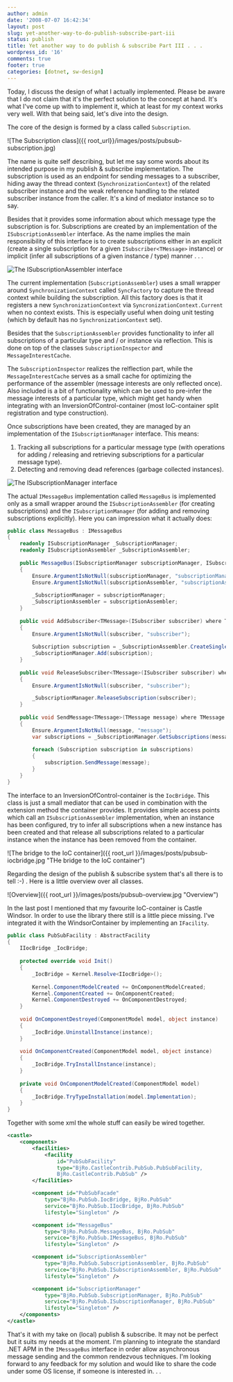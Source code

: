 ```yaml
---
author: admin
date: '2008-07-07 16:42:34'
layout: post
slug: yet-another-way-to-do-publish-subscribe-part-iii
status: publish
title: Yet another way to do publish & subscribe Part III . . .
wordpress_id: '16'
comments: true
footer: true
categories: [dotnet, sw-design]
---
```


Today, I discuss the design of what I actually implemented. Please be
aware that I do not claim that it's the perfect solution to the concept
at hand. It's what I've come up with to implement it, which at least for
my context works very well. With that being said, let's dive into the
design.

The core of the design is formed by a class called `Subscription`.

![The Subscription class]({{ root_url}}/images/posts/pubsub-subscription.jpg)

The name is quite self describing, but let me say some words about its
intended purpose in my publish & subscribe implementation. The
subscription is used as an endpoint for sending messages to a
subscriber, hiding away the thread context (`SynchronizationContext`)
of the related subscriber instance and the weak reference handling to
the related subscriber instance from the caller. It's a kind of mediator
instance so to say. 

Besides that it provides some information about which message type the subscription is for.
Subscriptions are created by an implementation of the `ISubscriptionAssembler` interface. As the
name implies the main responsibility of this interface is to create
subscriptions either in an explicit (create a single subscription for a given `ISubscriber<TMessage>` instance) 
or implicit (infer all subscriptions of a given instance / type) manner . . .

![The ISubscriptionAssembler interface]({{root_url}}/images/posts/pubsub-isubscriptionassembler.jpg "ISubscriptionAssembler")

The current implementation (`SubscriptionAssembler`) uses a small wrapper around `SynchronizationContext` called `SyncFactory` to
capture the thread context while building the subscription. All this factory does is that it registers a new `SynchronizationContext` via
`SyncronizationContext.Current` when no context exists. This is especially useful when doing unit testing (which by default has no
`SynchronizationContext` set). 

Besides that the `SubscriptionAssembler` provides functionality to infer all
subscriptions of a particular type and / or instance via reflection. This is done on top of the classes `SubscriptionInspector` and
`MessageInterestCache`. 

The `SubscriptionInspector` realizes the relflection part, while the `MessageInterestCache` serves as a small
cache for optimizing the performance of the assembler (message interests are only reflected once). 
Also included is a bit of functionality which can be used to pre-infer the message interests of a particular type,
which might get handy when integrating with an InversionOfControl-container (most IoC-container split registration and
type construction). 

Once subscriptions have been created, they are managed by an implementation of the `ISubscriptionManager` interface.
This means:

1.  Tracking all subscriptions for a particular message type (with
    operations for adding / releasing and retrieving subscriptions for a
    particular message type).
2.  Detecting and removing dead references (garbage collected
    instances).

![The ISubscriptionManager interface]({{root_url}}/images/posts/pubsub-isubscriptionmanager.jpg "ISubscriptionManager")

The actual `IMessageBus` implementation called `MessageBus` is
implemented only as a small wrapper around the `ISubscriptionAssembler` (for creating subscriptions) and the
`ISubscriptionManager` (for adding and removing subscriptions explicitly). Here you can impression what it actually does: 

``` csharp The MessageBus class
public class MessageBus : IMessageBus 
{ 
	readonly ISubscriptionManager _SubscriptionManager; 
	readonly ISubscriptionAssembler _SubscriptionAssembler; 
	
	public MessageBus(ISubscriptionManager subscriptionManager, ISubscriptionAssembler subscriptionAssembler) 
	{ 
		Ensure.ArgumentIsNotNull(subscriptionManager, "subscriptionManager"); 
		Ensure.ArgumentIsNotNull(subscriptionAssembler, "subscriptionAssembler"); 
		
		_SubscriptionManager = subscriptionManager;
		_SubscriptionAssembler = subscriptionAssembler; 
	}
	
	public void AddSubscriber<TMessage>(ISubscriber subscriber) where TMessage : class 
	{
		Ensure.ArgumentIsNotNull(subscriber, "subscriber"); 
		
		Subscription subscription = _SubscriptionAssembler.CreateSingle(subscriber);
		_SubscriptionManager.Add(subscription); 
	} 
	
	public void ReleaseSubscriber<TMessage>(ISubscriber subscriber) where TMessage : class 
	{
		Ensure.ArgumentIsNotNull(subscriber, "subscriber");

		_SubscriptionManager.ReleaseSubscription(subscriber); 
	} 
	
	public void SendMessage<TMessage>(TMessage message) where TMessage : class 
	{
		Ensure.ArgumentIsNotNull(message, "message"); 
		var subscriptions = _SubscriptionManager.GetSubscriptions(message.GetType()); 
		
		foreach (Subscription subscription in subscriptions) 
		{
			subscription.SendMessage(message); 
		}
	} 
} 
```

The interface to an InversionOfControl-container is the `IocBridge`. This class is just
a small mediator that can be used in combination with the extension method the container provides. 
It provides simple access points which call an `ISubscriptionAssembler` implementation, when an instance has
been configured, try to infer all subscriptions when a new instance has been created and that release all subscriptions related to a particular
instance when the instance has been removed from the container.

![The bridge to the IoC container]({{ root_url }}/images/posts/pubsub-iocbridge.jpg "THe bridge to the IoC container")

Regarding the design of the publish & subscribe system that's all there is to tell :-) . Here is a little overview over all classes.

![Overview]({{ root_url }}/images/posts/pubsub-overview.jpg "Overview")

In the last post I mentioned that my favourite IoC-container is Castle Windsor. 
In order to use the library there still is a little piece missing. I've integrated it with the WindsorContainer by 
implementing an `IFacility`. 

``` csharp Integration into Castle.Windsor
public class PubSubFacility : AbstractFacility 
{ 
	IIocBridge _IocBridge; 
	
	protected override void Init() 
	{ 
		_IocBridge = Kernel.Resolve<IIocBridge>();
		
		Kernel.ComponentModelCreated += OnComponentModelCreated;
		Kernel.ComponentCreated += OnComponentCreated; 
		Kernel.ComponentDestroyed += OnComponentDestroyed; 
	} 
	
	void OnComponentDestroyed(ComponentModel model, object instance) 
	{
		_IocBridge.UninstallInstance(instance); 
	} 
	
	void OnComponentCreated(ComponentModel model, object instance) 
	{
		_IocBridge.TryInstallInstance(instance); 
	} 
	
	private void OnComponentModelCreated(ComponentModel model) 
	{
		_IocBridge.TryTypeInstallation(model.Implementation); 
	} 
} 
```
Together with some xml the whole stuff can easily be wired together.

``` xml Wiring via xml
<castle>
	<components>
		<facilities>
			<facility
				id="PubSubFacility"
				type="BjRo.CastleContrib.PubSub.PubSubFacility,
				BjRo.CastleContrib.PubSub" />
		</facilities>

		<component id="PubSubFacade"
			type="BjRo.PubSub.IocBridge, BjRo.PubSub"
			service="BjRo.PubSub.IIocBridge, BjRo.PubSub"
			lifestyle="Singleton" />

		<component id="MessageBus"
			type="BjRo.PubSub.MessageBus, BjRo.PubSub"
			service="BjRo.PubSub.IMessageBus, BjRo.PubSub"
			lifestyle="Singleton" />

		<component id="SubscriptionAssembler"
			type="BjRo.PubSub.SubscriptionAssembler, BjRo.PubSub"
			service="BjRo.PubSub.ISubscriptionAssembler, BjRo.PubSub"
			lifestyle="Singleton" />

		<component id="SubscriptionManager"
			type="BjRo.PubSub.SubscriptionManager, BjRo.PubSub"
			service="BjRo.PubSub.ISubscriptionManager, BjRo.PubSub"
			lifestyle="Singleton" />
	</components>
</castle>
```

That's it with my take on (local) publish & subscribe. It may not be perfect but it suits my needs at the moment. 
I'm planning to integrate the standard .NET APM in the `IMessageBus` interface in order allow asynchronous message sending and the common rendezvous techniques. 
I'm looking forward to any feedback for my solution and would like to share the code under some OS license, if someone is interested in. . .
